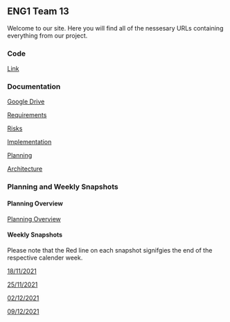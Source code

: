 ## ENG1 Team 13

Welcome to our site. Here you will find all of the nessesary URLs containing everything from our project.

### Code

[Link](url) 

### Documentation

[Google Drive](https://drive.google.com/drive/folders/15Ql4OmnoxzRCbZdIQLNa4MssSRYV9Ell?usp=sharing) 

[Requirements](url) 

[Risks](Documentation/Risks1_NONFINAL.pdf) 

[Implementation](url) 

[Planning](url) 

[Architecture](url) 
 

### Planning and Weekly Snapshots

#### Planning Overview

[Planning Overview](url)

#### Weekly Snapshots
Please note that the Red line on each snapshot signifgies the end of the respective calender week.


[18/11/2021](Weekly_Snapshots/Aut8.png)

[25/11/2021](Weekly_Snapshots/Aut9.png)

[02/12/2021](Weekly_Snapshots/Aut10.png)

[09/12/2021](Weekly_Snapshots/Win1.png)
